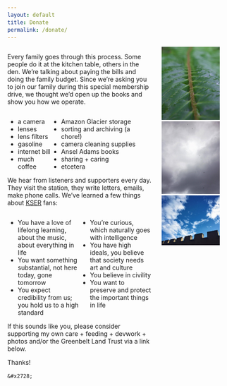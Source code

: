 ```yaml
---
layout: default
title: Donate
permalink: /donate/
---
```


<style>
.container{
    display: flex;
}
.fixed{
    width: 150%;
}

</style>
<div class="container">
  <div class="fixed">

  <p>
  Every family goes through this process.
  Some people do it at the kitchen table, others in the den.
  Weʼre talking about paying the bills and doing the family budget.
  Since weʼre asking you to join our family during this special membership drive, we thought weʼd open up the books and show you how we operate.
  <div style="float: left; width: 100%">
  <div style="float: left; width: 30%;">
  <ul>
  <li> a camera </li>
  <li> lenses </li>
  <li> lens filters </li>
  <li> gasoline </li>
  <li> internet bill </li>
  <li> much coffee </li>
  </ul>
  </div>
  <div style="float: right; width: 70%;">
  <ul>
  <li> Amazon Glacier storage </li>
  <li> sorting and archiving (a chore!) </li>
  <li> camera cleaning supplies </li>
  <li> Ansel Adams books </li>
  <li> sharing + caring </li>
  <li> etcetera </li>
  </ul>
  </div>
  </div>
  </p>

  <p>
  We hear from listeners and supporters every day.
  They visit the station, they write letters, emails, make phone calls.
  Weʼve learned a few things about <a href="http://kser.org/">KSER</a> fans:

  <div style="float: left; width: 100%">
  <div style="float: left; width: 50%;">
  <ul>
  <li> You have a love of lifelong learning, about the music, about everything
  in life </li>
  <li> You want something substantial, not here today, gone tomorrow </li>
  <li> You expect credibility from us; you hold us to a high standard </li>
  </ul>
  </div>
  <div style="float: right; width: 50%;">
  <ul>
  <li> Youʼre curious, which naturally goes with intelligence </li>
  <li> You have high ideals, you believe that society needs art and culture </li>
  <li> You believe in civility </li>
  <li> You want to preserve and protect the important things in life </li>
  </ul>
  </div>
  </div>
  </p>

  <p>
    If this sounds like you, please consider supporting my own care + feeding + devwork + photos and/or the Greenbelt Land Trust via a link below.
  </p>

  <p>
    Thanks!

    &#x2728;

  </p>

  <div style="display: flex; justify-content: center;">


  <a href="https://paypal.me/mmore500">
  <object style="pointer-events: none" data="https://img.shields.io/badge/donate-paypal-green.svg" type="image/svg+xml">
  </object>
  </a>

  &nbsp;

  <a href="https://commerce.coinbase.com/checkout/e670e237-c4b2-42ad-b8fa-a64689706195">
  <object style="pointer-events: none" data="https://img.shields.io/badge/donate-crypto-green.svg" type="image/svg+xml">
  </object>
  </a>

  &nbsp;


  <a href="http://greenbeltlandtrust.org/">
  <object style="pointer-events: none" data="https://img.shields.io/badge/donate-greenbelt-green.svg" type="image/svg+xml">
  </object>
  </a>

  </div>

  </div>

  <div class="hideflex" style="max-width:35%;">
  <div style="text-align:center">
    <div style="display: inline-block;">
    <img src="/img/welcome_fernspine.jpg" style="width:75%; max-height:100%;" alt="fern">
    <img src="/img/welcome_hawk.jpg" style="width:75%; max-height:100%;" alt="fern">
    <img src="/img/welcome_crenelations.jpg" style="width:75%; max-height:100%;" alt="fern">
    </div>
  </div>
  </div>
